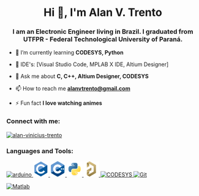 <h1 align="center">Hi 👋, I'm Alan V. Trento</h1>
<h3 align="center">I am an Electronic Engineer living in Brazil. I graduated from UTFPR - Federal Technological University of Paraná.</h3>

- 🌱 I’m currently learning **CODESYS, Python**

- 🔧 IDE's: [Visual Studio Code, MPLAB X IDE, Altium Designer]

- 💬 Ask me about **C, C++, Altium Designer, CODESYS**

- 📫 How to reach me **alanvtrento@gmail.com**

- ⚡ Fun fact **I love watching animes**

<h3 align="left">Connect with me:</h3>
<p align="left">
<a href="https://linkedin.com/in/alan-vinicius-trento" target="blank"><img align="center" src="https://raw.githubusercontent.com/rahuldkjain/github-profile-readme-generator/master/src/images/icons/Social/linked-in-alt.svg" alt="alan-vinicius-trento" height="30" width="40" /></a>
</p>

<h3 align="left">Languages and Tools:</h3>
<p align="left"> <a href="https://www.arduino.cc/" target="_blank" rel="noreferrer"> <img src="https://cdn.worldvectorlogo.com/logos/arduino-1.svg" alt="arduino" width="40" height="40"/> </a> <a href="https://www.cprogramming.com/" target="_blank" rel="noreferrer"> <img src="https://raw.githubusercontent.com/devicons/devicon/master/icons/c/c-original.svg" alt="c" width="40" height="40"/> </a> <a href="https://www.w3schools.com/cpp/" target="_blank" rel="noreferrer"> <img src="https://raw.githubusercontent.com/devicons/devicon/master/icons/cplusplus/cplusplus-original.svg" alt="cplusplus" width="40" height="40"/> </a> <a href="https://www.python.org" target="_blank" rel="noreferrer"> <img src="https://raw.githubusercontent.com/devicons/devicon/master/icons/python/python-original.svg" alt="python" width="40" height="40"/> </a> 
<a href="https://www.altium.com" target="_blank" rel="noreferrer"> <img src="https://raw.githubusercontent.com/github/explore/7af95003139e68a3a54e382bb4f23a72836ef348/topics/altium-designer/altium-designer.png" alt="altium" width="40" height="40"/> </a>
<a href="https://www.codesys.com" target="_blank" rel="noreferrer"> <img src="https://upload.wikimedia.org/wikipedia/commons/8/86/Codesys_Logo.svg" alt="CODESYS" width="40" height="40"/> </a>
<a href="https://git-scm.com" target="_blank" rel="noreferrer"> <img src="https://upload.wikimedia.org/wikipedia/commons/3/3f/Git_icon.svg" alt="Git" width="40" height="40"/> </a></p>
<a href="https://www.mathworks.com" target="_blank" rel="noreferrer"> <img src="https://assets-global.website-files.com/6047a9e35e5dc54ac86ddd90/6301871740192a4448bcd909_6698871c.png" alt="Matlab" width="40" height="40"/> </a></p>
